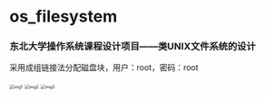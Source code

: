 # os_filesystem
### 东北大学操作系统课程设计项目——类UNIX文件系统的设计

采用成组链接法分配磁盘块，用户：root，密码：root

<img src="C:\Users\WRX\Projects\OS\project\os_filesystem\images\img1.png" alt="img1" style="zoom:50%;" />

<img src="C:\Users\WRX\Projects\OS\project\os_filesystem\images\img2.png" alt="img2" style="zoom:50%;" />

<img src="C:\Users\WRX\Projects\OS\project\os_filesystem\images\img3.png" alt="img3" style="zoom:50%;" />





